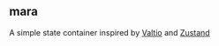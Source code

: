 ## mara
A simple state container inspired by [Valtio](https://valtio.pmnd.rs/) and [Zustand](https://docs.pmnd.rs/zustand/getting-started/introduction)
